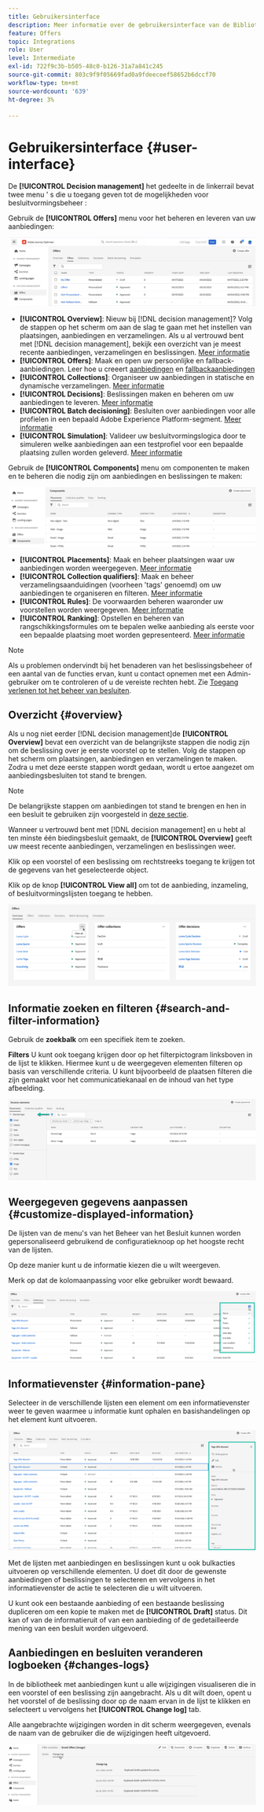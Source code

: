 ```yaml
---
title: Gebruikersinterface
description: Meer informatie over de gebruikersinterface van de Bibliotheek van de Aanbieding
feature: Offers
topic: Integrations
role: User
level: Intermediate
exl-id: 722f9c3b-b505-48c0-b126-31a7a841c245
source-git-commit: 803c9f9f05669fad0a9fdeeceef58652b6dccf70
workflow-type: tm+mt
source-wordcount: '639'
ht-degree: 3%

---
```


# Gebruikersinterface {#user-interface}

De **[!UICONTROL Decision management]** het gedeelte in de linkerrail bevat twee menu &#39; s die u toegang geven tot de mogelijkheden voor besluitvormingsbeheer :

Gebruik de **[!UICONTROL Offers]** menu voor het beheren en leveren van uw aanbiedingen:


![](../assets/offers_menu.png)

* **[!UICONTROL Overview]**: Nieuw bij [!DNL decision management]? Volg de stappen op het scherm om aan de slag te gaan met het instellen van plaatsingen, aanbiedingen en verzamelingen. Als u al vertrouwd bent met [!DNL decision management], bekijk een overzicht van je meest recente aanbiedingen, verzamelingen en beslissingen. [Meer informatie](#overview)
* **[!UICONTROL Offers]**: Maak en open uw persoonlijke en fallback-aanbiedingen. Leer hoe u creeert [aanbiedingen](../offer-library/creating-personalized-offers.md) en [fallbackaanbiedingen](../offer-library/creating-fallback-offers.md)
* **[!UICONTROL Collections]**: Organiseer uw aanbiedingen in statische en dynamische verzamelingen. [Meer informatie](../offer-library/creating-collections.md)
* **[!UICONTROL Decisions]**: Beslissingen maken en beheren om uw aanbiedingen te leveren. [Meer informatie](../offer-activities/create-offer-activities.md)
* **[!UICONTROL Batch decisioning]**: Besluiten over aanbiedingen voor alle profielen in een bepaald Adobe Experience Platform-segment. [Meer informatie](../batch-delivery.md)
* **[!UICONTROL Simulation]**: Valideer uw besluitvormingslogica door te simuleren welke aanbiedingen aan een testprofiel voor een bepaalde plaatsing zullen worden geleverd. [Meer informatie](../offer-activities/simulation.md)

Gebruik de **[!UICONTROL Components]** menu om componenten te maken en te beheren die nodig zijn om aanbiedingen en beslissingen te maken:

![](../assets/offer_activities.png)

* **[!UICONTROL Placements]**: Maak en beheer plaatsingen waar uw aanbiedingen worden weergegeven. [Meer informatie](../offer-library/creating-placements.md)
* **[!UICONTROL Collection qualifiers]**: Maak en beheer verzamelingsaanduidingen (voorheen &#39;tags&#39; genoemd) om uw aanbiedingen te organiseren en filteren. [Meer informatie](../offer-library/creating-tags.md)
* **[!UICONTROL Rules]**: De voorwaarden beheren waaronder uw voorstellen worden weergegeven. [Meer informatie](../offer-library/creating-decision-rules.md)
* **[!UICONTROL Ranking]**: Opstellen en beheren van rangschikkingsformules om te bepalen welke aanbieding als eerste voor een bepaalde plaatsing moet worden gepresenteerd. [Meer informatie](../ranking/create-ranking-formulas.md)

>[!NOTE]
>
>Als u problemen ondervindt bij het benaderen van het beslissingsbeheer of een aantal van de functies ervan, kunt u contact opnemen met een Admin-gebruiker om te controleren of u de vereiste rechten hebt. Zie [Toegang verlenen tot het beheer van besluiten](starting-offer-decisioning.md#granting-acess-to-decision-management).

## Overzicht {#overview}

Als u nog niet eerder [!DNL decision management]de **[!UICONTROL Overview]** bevat een overzicht van de belangrijkste stappen die nodig zijn om de beslissing over je eerste voorstel op te stellen. Volg de stappen op het scherm om plaatsingen, aanbiedingen en verzamelingen te maken. Zodra u met deze eerste stappen wordt gedaan, wordt u ertoe aangezet om aanbiedingsbesluiten tot stand te brengen.

>[!NOTE]
>
>De belangrijkste stappen om aanbiedingen tot stand te brengen en hen in een besluit te gebruiken zijn voorgesteld in [deze sectie](../offer-library/key-steps.md).

Wanneer u vertrouwd bent met [!DNL decision management] en u hebt al ten minste één biedingsbesluit gemaakt, de **[!UICONTROL Overview]** geeft uw meest recente aanbiedingen, verzamelingen en beslissingen weer.

Klik op een voorstel of een beslissing om rechtstreeks toegang te krijgen tot de gegevens van het geselecteerde object.

Klik op de knop **[!UICONTROL View all]** om tot de aanbieding, inzameling, of besluitvormingslijsten toegang te hebben.

![](../assets/overview_view-all.png)

## Informatie zoeken en filteren {#search-and-filter-information}

Gebruik de **zoekbalk** om een specifiek item te zoeken.

**Filters** U kunt ook toegang krijgen door op het filterpictogram linksboven in de lijst te klikken. Hiermee kunt u de weergegeven elementen filteren op basis van verschillende criteria. U kunt bijvoorbeeld de plaatsen filteren die zijn gemaakt voor het communicatiekanaal en de inhoud van het type afbeelding.

![](../assets/filters.png)

## Weergegeven gegevens aanpassen {#customize-displayed-information}

De lijsten van de menu&#39;s van het Beheer van het Besluit kunnen worden gepersonaliseerd gebruikend de configuratieknoop op het hoogste recht van de lijsten.

Op deze manier kunt u de informatie kiezen die u wilt weergeven.

Merk op dat de kolomaanpassing voor elke gebruiker wordt bewaard.

![](../assets/columns.png)

## Informatievenster {#information-pane}

Selecteer in de verschillende lijsten een element om een informatievenster weer te geven waarmee u informatie kunt ophalen en basishandelingen op het element kunt uitvoeren.

![](../assets/information-pane.png)

Met de lijsten met aanbiedingen en beslissingen kunt u ook bulkacties uitvoeren op verschillende elementen. U doet dit door de gewenste aanbiedingen of beslissingen te selecteren en vervolgens in het informatievenster de actie te selecteren die u wilt uitvoeren.

U kunt ook een bestaande aanbieding of een bestaande beslissing dupliceren om een kopie te maken met de **[!UICONTROL Draft]** status. Dit kan of van de informatieruit of van een aanbieding of de gedetailleerde mening van een besluit worden uitgevoerd.

## Aanbiedingen en besluiten veranderen logboeken {#changes-logs}

In de bibliotheek met aanbiedingen kunt u alle wijzigingen visualiseren die in een voorstel of een beslissing zijn aangebracht. Als u dit wilt doen, opent u het voorstel of de beslissing door op de naam ervan in de lijst te klikken en selecteert u vervolgens het **[!UICONTROL Change log]** tab.

Alle aangebrachte wijzigingen worden in dit scherm weergegeven, evenals de naam van de gebruiker die de wijzigingen heeft uitgevoerd.

![](../assets/change-logs.png)
